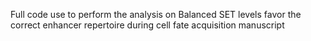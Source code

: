 Full code use to perform the analysis on Balanced SET levels favor the correct enhancer repertoire during cell fate acquisition manuscript
